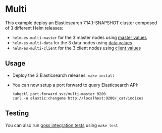 # Multi

This example deploy an Elasticsearch 7.14.1-SNAPSHOT cluster composed of 3 different Helm
releases:

- `helm-es-multi-master` for the 3 master nodes using [master values][]
- `helm-es-multi-data` for the 3 data nodes using [data values][]
- `helm-es-multi-client` for the 3 client nodes using [client values][]

## Usage

* Deploy the 3 Elasticsearch releases: `make install`

* You can now setup a port forward to query Elasticsearch API:

  ```
  kubectl port-forward svc/multi-master 9200
  curl -u elastic:changeme http://localhost:9200/_cat/indices
  ```

## Testing

You can also run [goss integration tests][] using `make test`


[client values]: https://github.com/elastic/helm-charts/tree/7.14/elasticsearch/examples/multi/client.yaml
[data values]: https://github.com/elastic/helm-charts/tree/7.14/elasticsearch/examples/multi/data.yaml
[goss integration tests]: https://github.com/elastic/helm-charts/tree/7.14/elasticsearch/examples/multi/test/goss.yaml
[master values]: https://github.com/elastic/helm-charts/tree/7.14/elasticsearch/examples/multi/master.yaml
